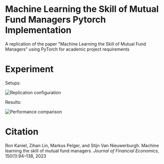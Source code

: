 # Machine Learning the Skill of Mutual Fund Managers Pytorch Implementation
A replication of the paper "Machine Learning the Skill of Mutual Fund Managers" using PyTorch for academic project requirements

# Experiment
Setups:

![Replication configuration](https://github.com/user-attachments/assets/1256dec3-4bf5-45a9-ab84-579f33c513e9)

Results:

![Performance comparison](https://github.com/user-attachments/assets/21f64b8b-1c0c-4eac-af49-008a696f9d9c)


# Citation
Ron Kaniel, Zihan Lin, Markus Pelger, and Stijn Van Nieuwerburgh. Machine learning the skill of mutual fund managers. _Journal of Financial Economics_, 150(1):94–138, 2023
